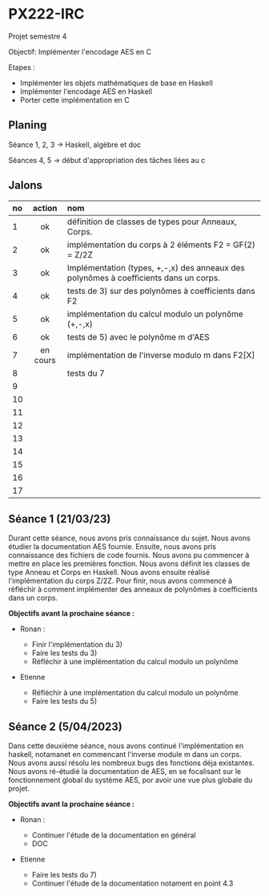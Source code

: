# PX222-IRC
Projet semestre 4

Objectif: Implémenter l'encodage AES en C

Etapes :
  - Implémenter les objets mathématiques de base en Haskell
  - Implémenter l'encodage AES en Haskell
  - Porter cette implémentation en C
  


## Planing

Séance 1, 2, 3 -> Haskell, algèbre et doc

Séances 4, 5 -> début d'appropriation des tâches liées au c





## Jalons

|no |  action   |                                        nom                                                 |
|:--|:---------:|:-------------------------------------------------------------------------------------------|
| 1 |    ok     |  définition de classes de types pour Anneaux, Corps.                                       |
| 2 |    ok     |  implémentation du corps à 2 éléments F2 = GF(2) = Z/2Z                                    |
| 3 |    ok     |  Implémentation (types, +,-,x) des anneaux des polynômes à coefficients dans un corps.     |
| 4 |    ok     |  tests de 3) sur des polynômes à coefficients dans F2                                      |
| 5 |    ok     |  implémentation du calcul modulo un polynôme (+,-,x)                                       |
| 6 |    ok     |  tests de 5) avec le polynôme m d'AES                                                      |
| 7 | en cours  |  implémentation de l'inverse modulo m dans F2[X]                                           |
| 8 |           |  tests du 7                                                                                |
| 9 |           |                                                                                            |
| 10|           |                                                                                            |
| 11|           |                                                                                            |
| 12|           |                                                                                            |
| 13|           |                                                                                            |
| 14|           |                                                                                            |
| 15|           |                                                                                            |
| 16|           |                                                                                            |
| 17|           |                                                                                            |



## Séance 1 (21/03/23)

Durant cette séance, nous avons pris connaissance du sujet. Nous avons étudier la documentation AES fournie.
Ensuite, nous avons pris connaissance des fichiers de code fournis. Nous avons pu commencer à mettre en place les premières fonction.
Nous avons définit les classes de type Anneau et Corps en Haskell.
Nous avons ensuite réalisé l'implémentation du corps Z/2Z.
Pour finir, nous avons commencé à réfléchir à comment implémenter des anneaux de polynômes à coefficients dans un corps.

**Objectifs avant la prochaine séance :**
- Ronan :
    - Finir l'implémentation du 3)
    - Faire les tests du 3)
    - Réfléchir à une implémentation du calcul modulo un polynôme
    
- Etienne
    - Réfléchir à une implémentation du calcul modulo un polynôme
    - Faire les tests du 5)


## Séance 2 (5/04/2023)

Dans cette deuxième séance, nous avons continué l'implémentation en haskell, notamanet en commencant l'inverse module m dans un corps.
Nous avons aussi résolu les nombreux bugs des fonctions déja existantes.
Nous avons ré-étudié la documentation de AES, en se focalisant sur le fonctionnement global du système AES, por avoir une vue plus globale du projet.


**Objectifs avant la prochaine séance :**
- Ronan :
    - Continuer l'étude de la documentation en général
    - DOC
    
- Etienne
    - Faire les tests du 7)
    - Continuer l'étude de la documentation notament en point 4.3
